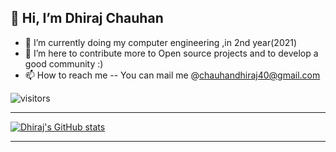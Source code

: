 ## 👋 Hi, I’m Dhiraj Chauhan 
- 🌱 I’m currently doing my computer engineering ,in 2nd year(2021)
- 💞️ I’m here to contribute more to Open source projects and to develop a good community :)
- 📫 How to reach me -- You can mail me @chauhandhiraj40@gmail.com

<!---
DhirajChauhan40/DhirajChauhan40 is a ✨ special ✨ repository because its `README.md` (this file) appears on your GitHub profile.
You can click the Preview link to take a look at your changes.
--->
![visitors](https://visitor-badge-reloaded.herokuapp.com/badge?page_id=DhirajChauhan40.DhirajChauhan40&color=44CC11)

---

[![Dhiraj's GitHub stats](https://github-readme-stats.vercel.app/api?username=DhirajChauhan40&bg_color=172030&title_color=00FFFF&show_icons=true&hide_border=true&text_color=fff&icon_color=E0FFFF)](https://github.com/anuraghazra/github-readme-stats)

---
